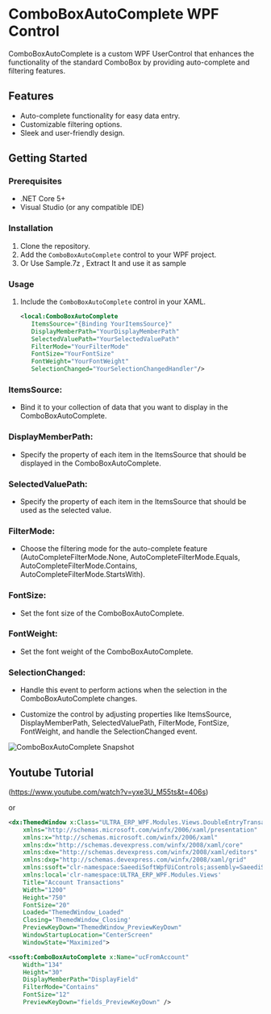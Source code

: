 # ComboBoxAutoComplete WPF Control

ComboBoxAutoComplete is a custom WPF UserControl that enhances the functionality of the standard ComboBox by providing auto-complete and filtering features.

## Features
- Auto-complete functionality for easy data entry.
- Customizable filtering options.
- Sleek and user-friendly design.

## Getting Started

### Prerequisites
- .NET Core 5+
- Visual Studio (or any compatible IDE)

### Installation
1. Clone the repository.
2. Add the `ComboBoxAutoComplete` control to your WPF project.
3. Or Use Sample.7z , Extract It and use it as sample

### Usage
1. Include the `ComboBoxAutoComplete` control in your XAML.
   ```xml
   <local:ComboBoxAutoComplete
      ItemsSource="{Binding YourItemsSource}"
      DisplayMemberPath="YourDisplayMemberPath"
      SelectedValuePath="YourSelectedValuePath"
      FilterMode="YourFilterMode"
      FontSize="YourFontSize"
      FontWeight="YourFontWeight"
      SelectionChanged="YourSelectionChangedHandler"/>

### ItemsSource: 
- Bind it to your collection of data that you want to display in the ComboBoxAutoComplete.

### DisplayMemberPath: 
- Specify the property of each item in the ItemsSource that should be displayed in the ComboBoxAutoComplete.

### SelectedValuePath: 
- Specify the property of each item in the ItemsSource that should be used as the selected value.

### FilterMode: 
- Choose the filtering mode for the auto-complete feature (AutoCompleteFilterMode.None, AutoCompleteFilterMode.Equals, AutoCompleteFilterMode.Contains, AutoCompleteFilterMode.StartsWith).

### FontSize: 
- Set the font size of the ComboBoxAutoComplete.

### FontWeight: 
- Set the font weight of the ComboBoxAutoComplete.

### SelectionChanged: 
- Handle this event to perform actions when the selection in the ComboBoxAutoComplete changes.

- Customize the control by adjusting properties like ItemsSource, DisplayMemberPath, SelectedValuePath, FilterMode, FontSize, FontWeight, and handle the SelectionChanged event.

![ComboBoxAutoComplete Snapshot](snapshots/1.png)

## Youtube Tutorial
(https://www.youtube.com/watch?v=yxe3U_M55ts&t=406s)



or 

```xml
<dx:ThemedWindow x:Class="ULTRA_ERP_WPF.Modules.Views.DoubleEntryTransactionWindowDialog"
    xmlns="http://schemas.microsoft.com/winfx/2006/xaml/presentation"
    xmlns:x="http://schemas.microsoft.com/winfx/2006/xaml"
    xmlns:dx="http://schemas.devexpress.com/winfx/2008/xaml/core"
    xmlns:dxe="http://schemas.devexpress.com/winfx/2008/xaml/editors"
    xmlns:dxg="http://schemas.devexpress.com/winfx/2008/xaml/grid"
    xmlns:ssoft="clr-namespace:SaeediSoftWpfUiControls;assembly=SaeediSoftWpfUiControls"
    xmlns:local='clr-namespace:ULTRA_ERP_WPF.Modules.Views'
    Title="Account Transactions"
    Width="1200"
    Height="750"
    FontSize="20"
    Loaded="ThemedWindow_Loaded"
    Closing='ThemedWindow_Closing'
    PreviewKeyDown="ThemedWindow_PreviewKeyDown"
    WindowStartupLocation="CenterScreen"
    WindowState="Maximized">

<ssoft:ComboBoxAutoComplete x:Name="ucFromAccount"
	Width="134"
	Height="30"
	DisplayMemberPath="DisplayField"
	FilterMode="Contains"
	FontSize="12"
	PreviewKeyDown="fields_PreviewKeyDown" />

